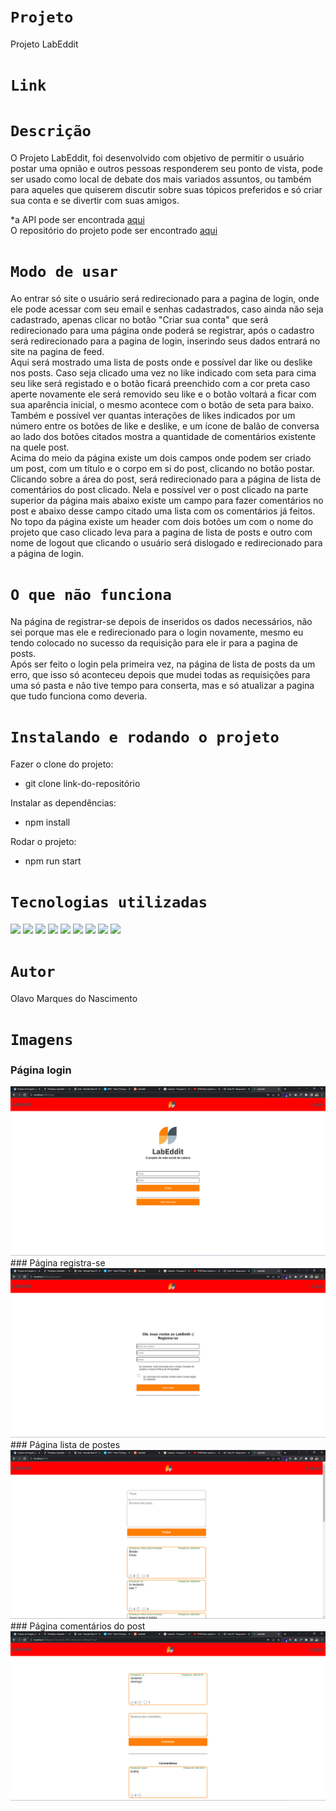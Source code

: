# `Projeto`
Projeto LabEddit

# `Link`



# `Descrição`
O Projeto LabEddit, foi desenvolvido com objetivo de permitir o usuário postar uma opnião e outros pessoas responderem seu ponto de vista, pode ser usado como local de debate dos mais variados assuntos, ou também para aqueles que quiserem discutir sobre suas tópicos preferidos e só criar sua conta e se divertir com suas amigos.

*a API pode ser encontrada [aqui](https://documenter.getpostman.com/view/9731983/U16eu7nT)
</br>
O repositório do projeto pode ser encontrado [aqui](https://github.com/future4code/alves-Olavo-Nascimento/pull/36)

# `Modo de usar`
Ao entrar só site o usuário será redirecionado para a pagina de login, onde ele pode acessar com seu email e senhas cadastrados, caso ainda não seja cadastrado, apenas clicar no botão "Criar sua conta" que será redirecionado para uma página onde poderá se registrar, após o cadastro será redirecionado para a pagina de login, inserindo seus dados entrará no site na pagina de feed.
</br>
Aqui será mostrado uma lista de posts onde e possível dar
like ou deslike nos posts. Caso seja clicado uma vez no like indicado com seta para cima seu like será registado e o botão ficará preenchido com a cor preta caso aperte novamente ele será removido seu like e o botão voltará a ficar com sua aparência inicial, o mesmo acontece com o botão de seta para baixo. Também e possível ver quantas interações de likes indicados por um número entre os botões de like e deslike, e um ícone de balão de conversa ao lado dos botões citados mostra a quantidade de comentários existente na quele post.
</br>
Acima do meio da página existe um dois campos onde podem ser criado um post, com um título e o corpo em si do post, clicando no botão postar.
</br>
Clicando sobre a área do post, será redirecionado para a página de lista de comentários do post clicado. Nela e possível ver o post clicado na parte superior da página mais abaixo existe um campo para fazer comentários no post e abaixo desse campo citado uma lista com os comentários já feitos.
</br>
No topo da página existe um header com dois botões um com o nome do projeto que caso clicado leva para a pagina de lista de posts e outro com nome de logout  que clicando o usuário será dislogado e redirecionado para a página de login.
</br>

# `O que não funciona`
Na página de registrar-se depois de inseridos os dados necessários, não sei porque mas ele e redirecionado para o login novamente, mesmo eu tendo colocado no sucesso da requisição para ele ir para a pagina de posts.
</br>
Após ser feito o login pela primeira vez, na página de lista de posts da um erro, que isso só aconteceu depois que mudei todas as requisições para uma só pasta e não tive tempo para conserta, mas e só atualizar a pagina que tudo funciona como deveria.

# `Instalando e rodando o projeto`
Fazer o clone do projeto:
- git clone link-do-repositório

Instalar as dependências:
- npm install

Rodar o projeto:
- npm run start

# `Tecnologias utilizadas`
<div>
<img src="https://img.shields.io/badge/Visual_Studio_Code-0078D4?style=for-the-badge&logo=visual%20studio%20code&logoColor=white">
<img src="https://img.shields.io/badge/JavaScript-F7DF1E?style=for-the-badge&logo=javascript&logoColor=black">
<img src="https://img.shields.io/badge/HTML5-E34F26?style=for-the-badge&logo=html5&logoColor=white">
<img src="https://img.shields.io/badge/styled--components-DB7093?style=for-the-badge&logo=styled-components&logoColor=white">
<img src="https://img.shields.io/badge/React-20232A?style=for-the-badge&logo=react&logoColor=61DAFB">
<img src="https://img.shields.io/badge/GIT-E44C30?style=for-the-badge&logo=git&logoColor=white">
<img src="https://img.shields.io/badge/GitHub-100000?style=for-the-badge&logo=github&logoColor=white">
<img src="https://img.shields.io/badge/Markdown-000000?style=for-the-badge&logo=markdown&logoColor=white">
<img src="https://img.shields.io/badge/React_Router-CA4245?style=for-the-badge&logo=react-router&logoColor=white">
</div>

# `Autor`
Olavo Marques do Nascimento

# `Imagens`
### Página login
<img src="./src/assets/imagens/login_page.png"/>
### Página registra-se
<img src="./src/assets/imagens/registration_page.png"/>
### Página lista de postes
<img src="./src/assets/imagens/feed_page.png"/>
### Página comentários do post
<img src="./src/assets/imagens/post_page.png"/>
